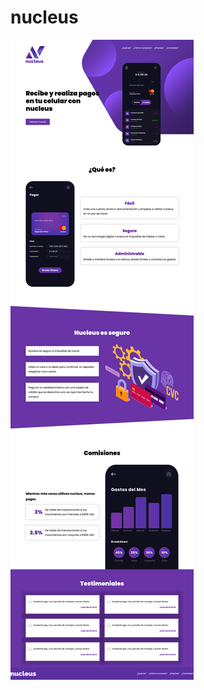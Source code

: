 # nucleus
![alt text](https://raw.githubusercontent.com/MarcelaMs21/nucleus/master/Nucleus%20-%20eWallet.png)

